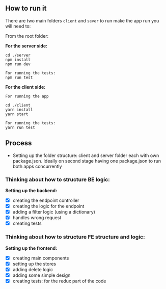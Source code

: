## How to run it

There are two main folders `client` and `sever` to run make the app run you will need to:

From the root folder:

**For the server side:**

```
cd ./server
npm install
npm run dev

For running the tests:
npm run test
```

**For the client side:**

```
For running the app

cd ./client
yarn install
yarn start

For running the tests:
yarn run test
```

## Process

- Setting up the folder structure: client and server folder each with own package.json. Ideally on second stage having one package.json to run both apps concurrently

### Thinking about how to structure BE logic:

**Setting up the backend:**

- [x] creating the endpoint controller
- [x] creating the logic for the endpoint
- [x] adding a filter logic (using a dictionary)
- [x] handles wrong request
- [x] creating tests

### Thinking about how to structure FE structure and logic:

**Setting up the frontend:**

- [x] creating main components
- [x] setting up the stores
- [x] adding delete logic
- [x] adding some simple design
- [x] creating tests: for the redux part of the code
